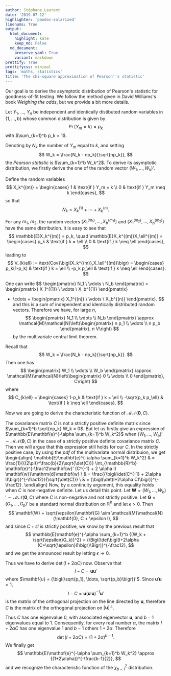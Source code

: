 ```yaml
---
author: Stéphane Laurent
date: '2019-07-12'
highlighter: 'pandoc-solarized'
linenums: True
output:
  html_document:
    highlight: kate
    keep_md: False
  md_document:
    preserve_yaml: True
    variant: markdown
prettify: True
prettifycss: minimal
tags: 'maths, statistics'
title: 'The chi-square approximation of Pearson''s statistic'
---
```


Our goal is to derive the asymptotic distribution of Pearson's statistic
for goodness-of-fit testing. We follow the method given in David
Williams's book *Weighing the odds*, but we provide a bit more details.

Let $Y_1$, $\ldots$, $Y_n$ be independent and identically distibuted
random variables in $\{1, \ldots, b\}$ whose common distribution is
given by $$
\Pr(Y_m = k) = p_k
$$ with $\sum_{k=1}^b p_k = 1$.

Denoting by $N_k$ the number of $Y_m$ equal to $k$, and setting $$
W_k = \frac{N_k - np_k}{\sqrt{np_k}},
$$ the *Pearson statistic* is $\sum_{k=1}^b W_k^2$. To derive its
asymptotic distribution, we firstly derive the one of the random vector
${(W_1, \ldots, W_k)}'$.

Define the random variables $$
X_k^{(m)} = \begin{cases}
1 & \text{if } Y_m = k \\
0 & \text{if } Y_m \neq k
\end{cases},
$$ so that $$
N_k = X_k^{(1)} + \cdots + X_k^{(n)}.
$$

For any $m_1$, $m_2$, the random vectors
$(X_1^{(m_1)}, \ldots, X_b^{(m_1)})$ and
$(X_1^{(m_2)}, \ldots, X_b^{(m_2)})$ have the same distribution. It is
easy to see that $$
\mathbb{E}X_k^{(m)} = p_k, \quad
\mathbb{E}X_k^{(m)}X_\ell^{(m)} = \begin{cases} 
p_k & \text{if } k = \ell \\
0 & \text{if } k \neq \ell
\end{cases},
$$ leading to $$
V_{k\ell} := \text{Cov}\bigl(X_k^{(m)},X_\ell^{(m)}\bigr) = \begin{cases}
p_k(1-p_k) & \text{if } k = \ell \\
-p_k p_\ell & \text{if } k \neq \ell
\end{cases}.
$$

One can write $$
\begin{pmatrix}
N_1 \\ \vdots \\ N_b
\end{pmatrix} = 
\begin{pmatrix}
X_1^{(1)} \\ \vdots \\ X_b^{(1)}
\end{pmatrix} 
+ \cdots +
\begin{pmatrix}
X_1^{(n)} \\ \vdots \\ X_b^{(n)}
\end{pmatrix}.
$$ and this is a sum of independent and identically distributed random
vectors. Therefore we have, for large $n$, $$
\begin{pmatrix}
N_1 \\ \vdots \\ N_b
\end{pmatrix} 
\approx \mathcal{M}\mathcal{N}\left(\begin{pmatrix}
n p_1 \\ \vdots \\ n p_b
\end{pmatrix}, n V\right) 
$$ by the multivariate central limit theorem.

Recall that $$
W_k = \frac{N_k - np_k}{\sqrt{np_k}}.
$$ Then one has $$
\begin{pmatrix}
W_1 \\ \vdots \\ W_b
\end{pmatrix} 
\approx \mathcal{M}\mathcal{N}\left(\begin{pmatrix}
0 \\ \vdots \\ 0
\end{pmatrix}, C\right) 
$$ where $$
C_{k\ell} = \begin{cases}
1-p_k & \text{if } k = \ell \\
-\sqrt{p_k p_\ell} & \text{if } k \neq \ell
\end{cases}.
$$

Now we are going to derive the characteristic function of
$\mathcal{M}\mathcal{N}(\mathbf{0}, C)$.

The covariance matrix $C$ is not a strictly positive definite matrix
since $\sum_{k=1}^b \sqrt{np_k} W_k = 0$. But let us firstly give an
expression of $\mathbb{E}\mathbf{e}^{-\alpha \sum_{k=1}^b W_k^2}$ when
${(W_1, \ldots, W_b)}' \sim \mathcal{M}\mathcal{N}(\mathbf{0}, C)$ in
the case of a strictly positive definite covariance matrix $C$. Then we
will argue that this expression still holds for our $C$. In the strictly
positive case, by using the *pdf* of the multivariate normal
distribuion, we get
\begin{align}
\mathbb{E}\mathbf{e}^{-\alpha \sum_{k=1}^b W_k^2} & = 
\frac{1}{{(2\pi)}^\frac{b}{2}\sqrt{\det(C)}}
\int_{\mathbb{R}^b} \mathbf{e}^{-\frac12\mathbf{w}' 
(C^{-1} + 2 \alpha I)
\mathbf{w}}\mathrm{d}\mathbf{w} \\ 
& = \frac{{\bigl(\det(C^{-1} + 2\alpha I)\bigr)}^{-\frac12}}{\sqrt{\det(C)}} \\ 
& = {\bigl(\det(I+2\alpha C)\bigr)}^{-\frac12}.
\end{align}
Now, by a continuity argument, this equality holds when $C$ is
non-negative definite. Let us detail this point. Let
$\mathbf{W} = {(W_1, \ldots, W_b)}' \sim \mathcal{M}\mathcal{N}(\mathbf{0}, C)$
where $C$ is non-negative and not strictly positive. Let
$\mathbf{G} = {(G_1, \ldots, G_b)}'$ be a standard normal distribution
on $\mathbb{R}^b$ and let $\epsilon > 0$. Then $$
\mathbf{W} + \sqrt{\epsilon}\mathbf{G} \sim 
\mathcal{M}\mathcal{N}(\mathbf{0}, C + \epsilon I),
$$ and since $C + \epsilon I$ is strictly positive, we know by the
previous result that $$
\mathbb{E}\mathbf{e}^{-\alpha \sum_{k=1}^b {(W_k + \sqrt{\epsilon}G_k)}^2} 
= {\Bigl(\det\bigl(I+2\alpha (C+\sqrt{\epsilon}I)\bigr)\Bigr)}^{-\frac12},
$$ and we get the announced result by letting $\epsilon \to 0$.

Thus we have to derive $\det(I+2\alpha C)$ now. Observe that $$
I-C = \mathbf{u} \mathbf{u}'
$$ where $\mathbf{u} = {\bigl(\sqrt{p_1}, \ldots, \sqrt{p_b}\bigr)}'$.
Since $\mathbf{u}' \mathbf{u} = 1$, $$
I-C = \mathbf{u} {\bigl(\mathbf{u}'\mathbf{u})}^{-1} \mathbf{u}'
$$ is the matrix of the orthogonal projection on the line directed by
$\mathbf{u}$, therefore $C$ is the matrix of the orthogonal projection
on ${[\mathbf{u}]}^\perp$.

Thus $C$ has one eigenvalue $0$, with associated eigenvector
$\mathbf{u}$, and $b-1$ eigenvalues equal to $1$. Consequently, for
every real number $\alpha$, the matrix $I + 2\alpha C$ has one
eigenvalue $1$ and $b-1$ others $1+2\alpha$. Therefore $$
\det(I+2\alpha C) = {(1+2\alpha)}^{b-1}.
$$ We finally get $$
\mathbb{E}\mathbf{e}^{-\alpha \sum_{k=1}^b W_k^2} 
\approx {(1+2\alpha)}^{-\frac{b-1}{2}}, 
$$ and we recognize the characteristic function of the $\chi^2_{b-1}$
distribution.
